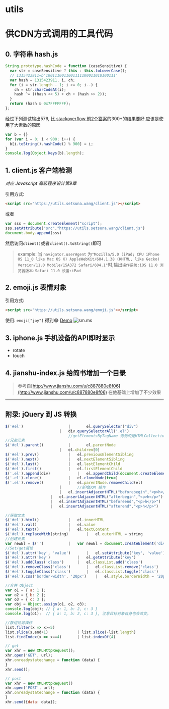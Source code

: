 # utils
# 供CDN方式调用的工具代码

## 0. 字符串 hash.js
```js
String.prototype.hashCode = function (caseSensitive) {
  var str = caseSensitive ? this : this.toLowerCase();
  // 1315423911=b'1001110011001111100011010100111'
  var hash = 1315423911, i, ch;
  for (i = str.length - 1; i >= 0; i--) {
    ch = str.charCodeAt(i);
    hash ^= ((hash << 5) + ch + (hash >> 2));
  }
  return (hash & 0x7FFFFFFF);
};
```
经过下列测试输出576, 比[ stackoverflow 前2个答案](https://stackoverflow.com/questions/7616461/generate-a-hash-from-string-in-javascript)的300+的结果要好,应该是使用了大素数的原因
```js
var b = {}
for (var i = 0; i < 900; i++) {
  b[i.toString().hashCode() % 900] = i;
}
console.log(Object.keys(b).length);
```
## 1. client.js 客户端检测

*对应 Javascript 高级程序设计第9章*

引用方式:
```html
<script src="https://utils.setsuna.wang/client.js"></script>
```
或者
```js
var sss = document.createElement("script");
sss.setAttribute("src","https://utils.setsuna.wang/client.js")
document.body.append(sss)
```
然后访问`client()`或者`client().toString()`即可

>example: 
当 `navigator.userAgent` 为`"Mozilla/5.0 (iPad; CPU iPhone OS 11_0 like Mac OS X) AppleWebKit/604.1.38 (KHTML, like Gecko) Version/11.0 Mobile/15A372 Safari/604.1"`时,输出`操作系统:iOS 11.0 浏览器版本:Safari 11.0 设备:iPad`

## 2. emoji.js 表情对象

引用方式:
```html
<script src="https://utils.setsuna.wang/emoji.js"></script>
```
使用:
`emoji["joy"]`  得到😂
[Demo](http://utils.setsuna.wang)
![sm.ms](https://i.loli.net/2018/06/24/5b2f98fcc2903.png)

## 3. iphone.js 手机设备的API即时显示
- rotate
- touch

## 4. jianshu-index.js 给简书增加一个目录
>参考自[http://www.jianshu.com/u/c887880e8f06](http://www.jianshu.com/u/c887880e8f06)
>在他基础上增加了不少效果

---
## 附录: jQuery 到 JS 转换
```js
$('#el')         			|   	el.querySelector("div")    
    					|	div.querySelectorAll('.el') 
    						//getElementsByTagName 得到的是HTMLCollection,它返回的值会动态改变.参见Javascript 高级程序设计设计第284页.而 querySelectorAll 不会有这种情况发生.
//兄弟元素
$('#el').parent()			|   	el.parentNode
    					|	el.children[0]
$('#el').prev()  			|	el.previousElementSibling
$('#el').next()				|	el.nextElementSibling 
$('#el').last()				|	el.lastElementChild
$('#el').first()			| 	el.firstElementChild
$('.el').append(div) 			|	el.appendChild(document.createElement('div'))
$('.el').clone()			|	el.cloneNode(true)
$('.el').remove()			|	el.parentNode.removeChild(el)
    					|       //新增DOM 操作
    					|	el.insertAdjacentHTML("beforebegin","<p>h</p>")
					|	el.insertAdjacentHTML("afterbegin","<p>h</p>")
					|	el.insertAdjacentHTML("beforeend","<p>h</p>")
					|	el.insertAdjacentHTML("afterend","<p>h</p>")

//获取文本
$('#el').html()				|	el.innerHTML
$('#el').val()				|	el.value
$('#el').text()				|	el.textContent
$('#el').replaceWith(string)		|	el.outerHTML = string	
//创建元素
var newEl = $('') 			|	var newEl = document.createElement('div')
//Set/get属性
$('#el').attr('key', 'value')		|	el.setAttribute('key', 'value')
$('#el').attr('key')			|	el.getAttribute('key')
$('#el').addClass('class')		|	el.classList.add('class')
$('#el').removeClass('class')		|	el.classList.remove('class')
$('#el').toggleClass('class')		|	el.classList.toggle('class')
$('#el').css('border-width', '20px')	|	el.style.borderWidth = '20px'

//合并 Object
var o1 = { a: 1 };
var o2 = { b: 2 };
var o3 = { c: 3 };
var obj = Object.assign(o1, o2, o3);
console.log(obj); // { a: 1, b: 2, c: 3 }
console.log(o1);  // { a: 1, b: 2, c: 3 }, 注意目标对象自身也会改变。

//数组过滤操作
list.filter(x => x>=5)
list.slice(s,end+1)  			| list.slice(-list.length)
list.findIndex(x => x==4)  		| list.indexOf(4)

// get
var xhr = new XMLHttpRequest();
xhr.open('GET', url);
xhr.onreadystatechange = function (data) {
}
xhr.send();

// post
var xhr = new XMLHttpRequest()
xhr.open('POST', url);
xhr.onreadystatechange = function (data) {
}
xhr.send({data: data});
```